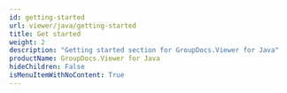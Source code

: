 ```yaml
---
id: getting-started
url: viewer/java/getting-started
title: Get started
weight: 2
description: "Getting started section for GroupDocs.Viewer for Java"
productName: GroupDocs.Viewer for Java
hideChildren: False
isMenuItemWithNoContent: True
---
```

